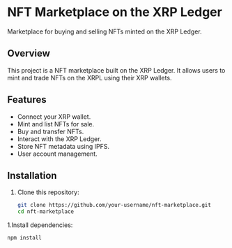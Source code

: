 # NFT Marketplace on the XRP Ledger

Marketplace for buying and selling NFTs minted on the XRP Ledger.

## Overview

This project is a  NFT marketplace built on the XRP Ledger. It allows users to mint and trade NFTs on the XRPL using their XRP wallets.

## Features

- Connect your XRP wallet.
- Mint and list NFTs for sale.
- Buy and transfer NFTs.
- Interact with the XRP Ledger.
- Store NFT metadata using IPFS.
- User account management.

## Installation

1. Clone this repository:

   ```bash
   git clone https://github.com/your-username/nft-marketplace.git
   cd nft-marketplace

   
1.Install dependencies:
   
   ```bash
   npm install


	




